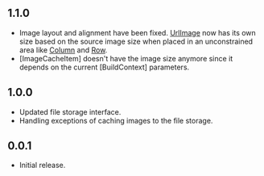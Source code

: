 ## 1.1.0

* Image layout and alignment have been fixed. [UrlImage] now has its own size based on the source image size when placed in an unconstrained area like [Column] and [Row].
* [ImageCacheItem] doesn't have the image size anymore since it depends on the current [BuildContext] parameters.

## 1.0.0

* Updated file storage interface.
* Handling exceptions of caching images to the file storage.

## 0.0.1

* Initial release.

[//]: #
[UrlImage]: https://pub.dev/packages/url_image
[Column]: https://api.flutter.dev/flutter/widgets/Column-class.html
[Row]: https://api.flutter.dev/flutter/widgets/Row-class.html
